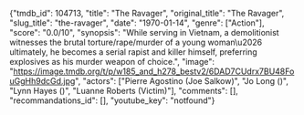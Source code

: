 {"tmdb_id": 104713, "title": "The Ravager", "original_title": "The Ravager", "slug_title": "the-ravager", "date": "1970-01-14", "genre": ["Action"], "score": "0.0/10", "synopsis": "While serving in Vietnam, a demolitionist witnesses the brutal torture/rape/murder of a young woman\u2026 ultimately, he becomes a serial rapist and killer himself, preferring explosives as his murder weapon of choice.", "image": "https://image.tmdb.org/t/p/w185_and_h278_bestv2/6DAD7CUdrx7BU48FouGgHh9dcGd.jpg", "actors": ["Pierre Agostino (Joe Salkow)", "Jo Long ()", "Lynn Hayes ()", "Luanne Roberts (Victim)"], "comments": [], "recommandations_id": [], "youtube_key": "notfound"}